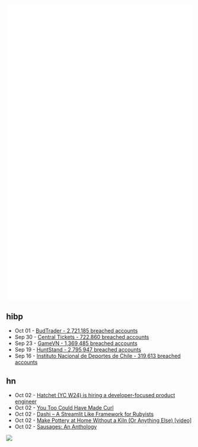 ![Metrics](https://raw.githubusercontent.com/phixion/phixion/master/metrics.svg)

## hibp

<!--
for https://github.com/phixion/phixion/blob/main/.github/workflows/feeds.yml
-->
<!--START_SECTION:haveibeenpwnd-->
- Oct 01 - [BudTrader - 2,721,185 breached accounts](https://haveibeenpwned.com/PwnedWebsites#BudTrader)
- Sep 30 - [Central Tickets - 722,860 breached accounts](https://haveibeenpwned.com/PwnedWebsites#CentralTickets)
- Sep 23 - [GameVN - 1,369,485 breached accounts](https://haveibeenpwned.com/PwnedWebsites#GameVN)
- Sep 19 - [HuntStand - 2,795,947 breached accounts](https://haveibeenpwned.com/PwnedWebsites#HuntStand)
- Sep 16 - [Instituto Nacional de Deportes de Chile - 319,613 breached accounts](https://haveibeenpwned.com/PwnedWebsites#InstitutoNacionalDeDeportesDeChile)
<!--END_SECTION:haveibeenpwnd-->

## hn

<!--
for https://github.com/phixion/phixion/blob/main/.github/workflows/feeds.yml
-->
<!--START_SECTION:hn-->
- Oct 02 - [Hatchet (YC W24) is hiring a developer-focused product engineer](https://www.ycombinator.com/companies/hatchet-2/jobs/eopXhc4-product-engineer)
- Oct 02 - [You Too Could Have Made Curl](https://daniel.haxx.se/blog/2024/02/06/fosdem-2024-you-too-could-have-made-curl/)
- Oct 02 - [Dashi – A Streamlit Like Framework for Rubyists](https://thedayisntgray.github.io/now/2024/10/01/dashi-preview/)
- Oct 02 - [Make Pottery at Home Without a Kiln (Or Anything Else) [video]](https://www.youtube.com/watch?v=VaX1iOyKsB0)
- Oct 02 - [Sausages: An Anthology](https://thelionandunicorn.wordpress.com/2024/09/25/sausages-an-anthology/)
<!--END_SECTION:hn-->

<!--
for https://yhype.me
-->
![](https://hit.yhype.me/github/profile?user_id=13013670)
